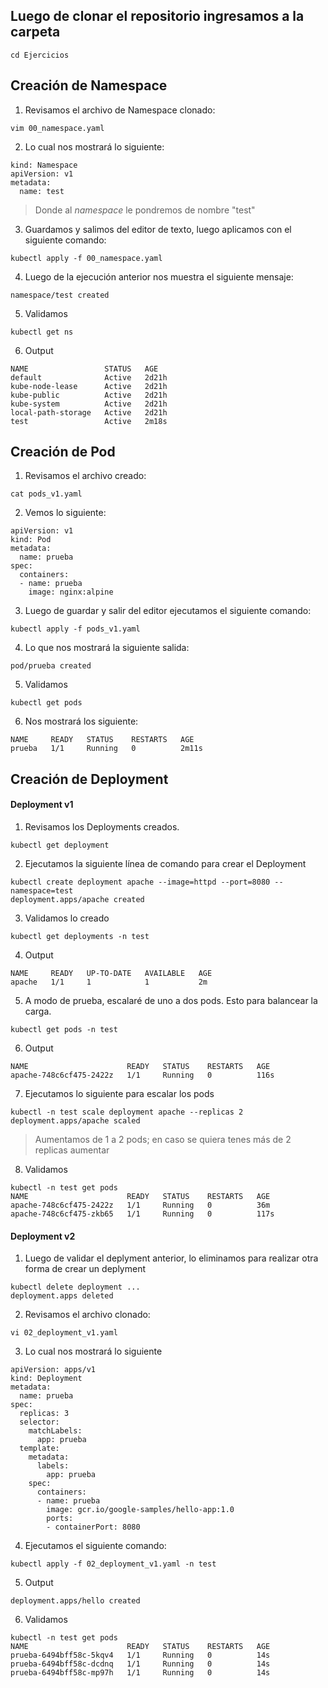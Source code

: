 ## Luego de clonar el repositorio ingresamos a la carpeta
~~~
cd Ejercicios
~~~
## Creación de Namespace
1. Revisamos el archivo de Namespace clonado:
~~~
vim 00_namespace.yaml
~~~
2. Lo cual nos mostrará lo siguiente:
~~~
kind: Namespace
apiVersion: v1
metadata:
  name: test
~~~
>Donde al *namespace* le pondremos de nombre "test"
3. Guardamos y salimos del editor de texto, luego aplicamos con el siguiente comando:
~~~
kubectl apply -f 00_namespace.yaml
~~~
4. Luego de la ejecución anterior nos muestra el siguiente mensaje:
~~~
namespace/test created
~~~
5. Validamos
~~~
kubectl get ns
~~~
6. Output
~~~
NAME                 STATUS   AGE
default              Active   2d21h
kube-node-lease      Active   2d21h
kube-public          Active   2d21h
kube-system          Active   2d21h
local-path-storage   Active   2d21h
test                 Active   2m18s
~~~
## Creación de Pod
1. Revisamos el archivo creado:
~~~
cat pods_v1.yaml
~~~
2. Vemos lo siguiente:
~~~
apiVersion: v1
kind: Pod
metadata:
  name: prueba
spec:
  containers:
  - name: prueba
    image: nginx:alpine
~~~
3. Luego de guardar y salir del editor ejecutamos el siguiente comando:
~~~
kubectl apply -f pods_v1.yaml
~~~
4. Lo que nos mostrará la siguiente salida:
~~~
pod/prueba created
~~~
5. Validamos
~~~
kubectl get pods
~~~
6. Nos mostrará los siguiente:
~~~
NAME     READY   STATUS    RESTARTS   AGE
prueba   1/1     Running   0          2m11s
~~~
## Creación de Deployment
#### Deployment v1
1. Revisamos los Deployments creados.
~~~
kubectl get deployment
~~~
2. Ejecutamos la siguiente línea de comando para crear el Deployment
~~~
kubectl create deployment apache --image=httpd --port=8080 --namespace=test
deployment.apps/apache created
~~~
3. Validamos lo creado
~~~
kubectl get deployments -n test
~~~
4. Output
~~~
NAME     READY   UP-TO-DATE   AVAILABLE   AGE
apache   1/1     1            1           2m
~~~
5. A modo de prueba, escalaré de uno a dos pods. Esto para balancear la carga.
~~~
kubectl get pods -n test
~~~
6. Output
~~~
NAME                      READY   STATUS    RESTARTS   AGE
apache-748c6cf475-2422z   1/1     Running   0          116s
~~~
7. Ejecutamos lo siguiente para escalar los pods
~~~
kubectl -n test scale deployment apache --replicas 2
deployment.apps/apache scaled
~~~
>Aumentamos de 1 a 2 pods; en caso se quiera tenes más de 2 replicas aumentar
8. Validamos
~~~
kubectl -n test get pods
NAME                      READY   STATUS    RESTARTS   AGE
apache-748c6cf475-2422z   1/1     Running   0          36m
apache-748c6cf475-zkb65   1/1     Running   0          117s
~~~
#### Deployment v2
1. Luego de validar el deplyment anterior, lo eliminamos para realizar otra forma de crear un deplyment
~~~
kubectl delete deployment ...
deployment.apps deleted
~~~
2. Revisamos el archivo clonado:
~~~
vi 02_deployment_v1.yaml
~~~
3. Lo cual nos mostrará lo siguiente
~~~
apiVersion: apps/v1
kind: Deployment
metadata:
  name: prueba
spec:
  replicas: 3
  selector:
    matchLabels:
      app: prueba
  template:
    metadata:
      labels:
        app: prueba
    spec:
      containers:
      - name: prueba
        image: gcr.io/google-samples/hello-app:1.0
        ports:
        - containerPort: 8080
~~~
4. Ejecutamos el siguiente comando:
~~~
kubectl apply -f 02_deployment_v1.yaml -n test
~~~
5. Output
~~~
deployment.apps/hello created
~~~
6. Validamos
~~~
kubectl -n test get pods
NAME                      READY   STATUS    RESTARTS   AGE
prueba-6494bff58c-5kqv4   1/1     Running   0          14s
prueba-6494bff58c-dcdnq   1/1     Running   0          14s
prueba-6494bff58c-mp97h   1/1     Running   0          14s
~~~
